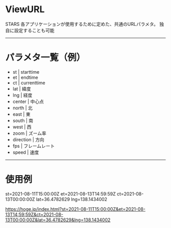 # ViewURL
STARS 各アプリケーションが使用するために定めた、共通のURLパラメタ。
独自に設定することも可能

------------
# パラメタ一覧（例）

- st | starttime 
- et | endtime
- ct | currenttime
- lat | 緯度
- lng | 経度
- center | 中心点
- north | 北
- east | 東
- south | 南
- west | 西
- zoom | ズーム率
- direction | 方向
- fps | フレームレート
- speed | 速度

------------
# 使用例

st=2021-08-11T15:00:00Z
et=2021-08-13T14:59:59Z
ct=2021-08-13T00:00:00Z
lat=36.4782629
lng=138.1434002

https://hoge.jp/index.html?st=2021-08-11T15:00:00Z&et=2021-08-13T14:59:59Z&ct=2021-08-13T00:00:00Z&lat=36.4782629&lng=138.1434002

